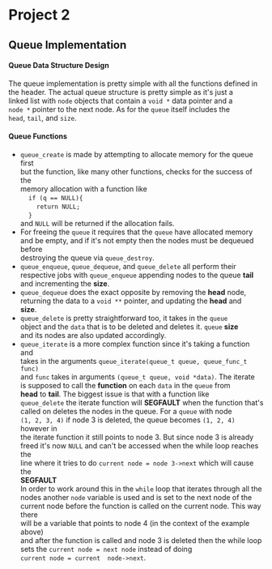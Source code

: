 # Project 2
## Queue Implementation
#### Queue Data Structure Design
The queue implementation is pretty simple with all the functions defined in\
the header. The actual queue structure is pretty simple as it's just a\
linked list with `node` objects that contain a `void *` data pointer and a\
`node *` pointer to the next node. As for the `queue` itself includes the\
`head`, `tail`, and `size`.  


#### Queue Functions  
- `queue_create` is made by attempting to allocate memory for the queue first\
 but the function, like many other functions, checks for the success of the\
 memory allocation with a function like\
&nbsp;&nbsp;&nbsp;&nbsp;`if (q == NULL){`\
&nbsp;&nbsp;&nbsp;&nbsp;&nbsp;&nbsp;&nbsp;&nbsp;`return NULL;`\
&nbsp;&nbsp;&nbsp;&nbsp;`}`\
and `NULL` will be returned if the allocation fails.
- For freeing the `queue` it requires that the `queue` have allocated memory\
and be empty, and if it's not empty then the nodes must be dequeued before\
destroying the queue via `queue_destroy`.
- `queue_enqueue`, `queue_dequeue`, and `queue_delete` all perform their\
respective jobs with `queue_enqueue` appending nodes to the queue **tail**\
and incrementing the **size**.
- `queue_dequeue` does the exact opposite by removing the **head** node,\
returning the data to a `void **` pointer, and updating the **head** and\
**size**.
- `queue_delete` is pretty straightforward too, it takes in the `queue`\
object and the `data` that is to be deleted and deletes it. `queue` **size**\
and its nodes are also updated accordingly. 
- `queue_iterate` is a more complex function since it's taking a function and\
takes in the arguments `queue_iterate(queue_t queue, queue_func_t func)`\
and `func` takes in arguments `(queue_t queue, void *data)`. The iterate\
is supposed to call the **function** on each `data` in the `queue` from\
**head** to **tail**. The biggest issue is that with a function like\
`queue_delete` the iterate function will **SEGFAULT** when the function that's\
called on deletes the nodes in the queue. For a `queue` with node\
`(1, 2, 3, 4)` if node 3 is deleted, the queue becomes `(1, 2, 4)` however in\
the iterate function it still points to node 3. But since node 3 is already\
freed it's now `NULL` and can't be accessed when the while loop reaches the\
line where it tries to do `current node = node 3->next` which will cause the\
**SEGFAULT**\
In order to work around this in the `while` loop that iterates through all the\
nodes another `node` variable is used and is set to the next node of the\
current node before the function is called on the current node. This way there\
will be a variable that points to node 4 (in the context of the example above)\
and after the function is called and node 3 is deleted then the while loop\
sets the `current node = next node` instead of doing\
`current node = current  node->next`.
